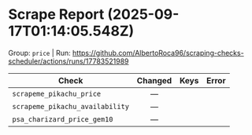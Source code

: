 # Scrape Report (2025-09-17T01:14:05.548Z)

Group: `price`  |  Run: https://github.com/AlbertoRoca96/scraping-checks-scheduler/actions/runs/17783521989

| Check | Changed | Keys | Error |
|---|:---:|:--|:--|
| `scrapeme_pikachu_price` | — |  |  |
| `scrapeme_pikachu_availability` | — |  |  |
| `psa_charizard_price_gem10` | — |  |  |
